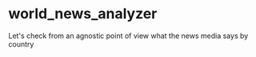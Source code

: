 # world_news_analyzer
Let's check from an agnostic point of view what the news media says by country
